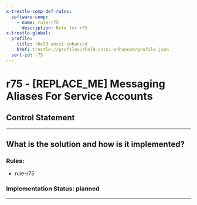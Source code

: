 ```yaml
---
x-trestle-comp-def-rules:
  software-comp:
    - name: rule-r75
      description: Rule for r75
x-trestle-global:
  profile:
    title: rhel9-anssi-enhanced
    href: trestle://profiles/rhel9-anssi-enhanced/profile.json
  sort-id: r75
---
```


# r75 - \[REPLACE_ME\] Messaging Aliases For Service Accounts

## Control Statement

______________________________________________________________________

## What is the solution and how is it implemented?

<!-- For implementation status enter one of: implemented, partial, planned, alternative, not-applicable -->

<!-- Note that the list of rules under ### Rules: is read-only and changes will not be captured after assembly to JSON -->

<!-- Add control implementation description here for control: r75 -->

### Rules:

  - rule-r75

### Implementation Status: planned

______________________________________________________________________
